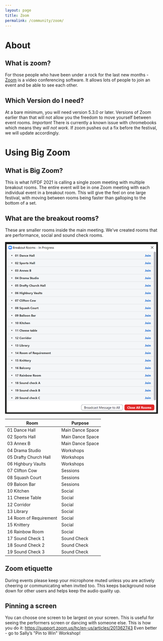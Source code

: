 ```yaml
---
layout: page
title: Zoom
permalink: /community/zoom/
---
```

# About

## What is zoom?
For those people who have been under a rock for the last new months - [Zoom](https://zoom.us) is a video conferencing software. It allows lots of people to join an event and be able to see each other.

## Which Version do I need?
At a bare minimum, you will need version 5.3.0 or later. Versions of Zoom earlier than that will not allow you the freedom to move yourself between event rooms. *Important* There is currently a known issue with chromebooks which means they *will not work*. If zoom pushes out a fix before the festival, we will update accordingly.

# Using Big Zoom

## What is Big Zoom?
This is what IVFDF 2021 is calling a single zoom meeting with multiple breakout rooms. The entire event will be in one Zoom meeting with each individual event in a breakout room. This will give the feel on one large festival, with moving between rooms being faster than galloping to the bottom of a set.

## What are the breakout rooms?

These are smaller rooms inside the main meeting. We’ve created rooms that are performance, social and sound check rooms.

![image of breakout rooms](/assets/zoom_1.png)

| Room                   | Purpose          |
| ---------------------- | ---------------- |
| 01 Dance Hall          | Main Dance Space |
| 02 Sports Hall         | Main Dance Space |
| 03 Annex B             | Main Dance Space |
| 04 Drama Studio        | Workshops        |
| 05 Drafty Church Hall  | Workshops        |
| 06 Highbury Vaults     | Workshops        |
| 07 Clifton Cow         | Sessions         |
| 08 Squash Court        | Sessions         |
| 09 Baloon Bar          | Sessions         |
| 10 Kitchen             | Social           |
| 11 Cheese Table        | Social           |
| 12 Corridor            | Social           |
| 13 Library             | Social           |
| 14 Room of Requirement | Social           |
| 15 Knittery            | Social           |
| 16 Rainbow Room        | Social           |
| 17 Sound Check 1       | Sound Check      |
| 18 Sound Check 2       | Sound Check      |
| 19 Sound Check 3       | Sound Check      |

## Zoom etiquette

During events please keep your microphone muted unless you are actively cheering or communicating when invited too.
This keeps background noise down for other users and helps keep the audio quality up.

## Pinning a screen

You can choose one screen to be largest on your screen. This is useful for seeing the performers screen or dancing with someone else. This is how you do it: <a href="https://support.zoom.us/hc/en-us/articles/201362743">https://support.zoom.us/hc/en-us/articles/201362743</a>
Even better - go to Sally’s "Pin to Win" Workshop!
